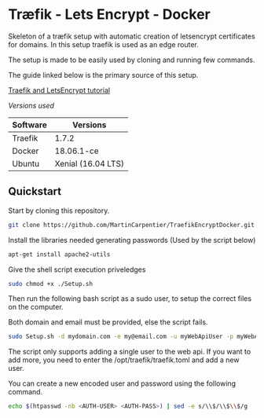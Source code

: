 # Træfik - Lets Encrypt - Docker
Skeleton of a træfik setup with automatic creation of letsencrypt certificates for domains. In this setup traefik is used as an edge router.

The setup is made to be easily used by cloning and running few commands.

The guide linked below is the primary source of this setup.

[Traefik and LetsEncrypt tutorial](https://docs.traefik.io/user-guide/docker-and-lets-encrypt/)

_Versions used_

Software    | Versions
-------     | -------
Traefik     | 1.7.2
Docker      | 18.06.1-ce
Ubuntu      | Xenial (16.04 LTS)

## Quickstart

Start by cloning this repository.

``` bash
git clone https://github.com/MartinCarpentier/TraefikEncryptDocker.git
```

Install the libraries needed generating passwords (Used by the script below)

``` bash
apt-get install apache2-utils
```

Give the shell script execution priveledges

``` bash
sudo chmod +x ./Setup.sh
```

Then run the following bash script as a sudo user, to setup the correct files on the computer.

Both domain and email must be provided, else the script fails.

``` bash
sudo Setup.sh -d mydomain.com -e my@email.com -u myWebApiUser -p myWebApiPassword
```

The script only supports adding a single user to the web api. If you want to add more, you need to enter the /opt/traefik/traefik.toml and add a new user.

You can create a new encoded user and password using the following command.

``` bash
echo $(htpasswd -nb <AUTH-USER> <AUTH-PASS>) | sed -e s/\\$/\\$\\$/g
```
